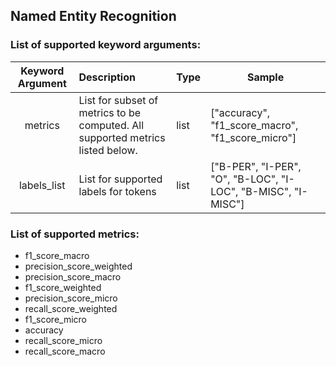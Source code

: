 ## Named Entity Recognition

### List of supported keyword arguments:

|     Keyword Argument     | Description                                                                    | Type      | Sample                                                        |
|:------------------------:|:-------------------------------------------------------------------------------|-----------|---------------------------------------------------------------|
|         metrics          | List for subset of metrics to be computed. All supported metrics listed below. | list<str> | ["accuracy", "f1_score_macro", "f1_score_micro"]              |
|       labels_list        | List for supported labels for tokens                                           | list<str> | ["B-PER", "I-PER", "O", "B-LOC", "I-LOC", "B-MISC", "I-MISC"] |

### List of supported metrics:

* f1_score_macro
* precision_score_weighted
* precision_score_macro
* f1_score_weighted
* precision_score_micro
* recall_score_weighted
* f1_score_micro
* accuracy
* recall_score_micro
* recall_score_macro